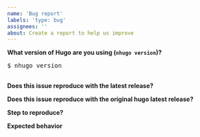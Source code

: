 ```yaml
---
name: 'Bug report'
labels: 'type: bug'
assignees: ''
about: Create a report to help us improve
---
```


<!--
If you are reporting a new issue, make sure that we do not have any duplicates already open. You can ensure this by searching the issue list for this repository. If there is a duplicate, please add a comment to the existing issue instead.

Please include as much of the information requested below as possible.

If you have an issue that can be shown visually, please provide a screenshot or GIF of the problem as well.
-->

**What version of Hugo are you using (`nhugo version`)?**

<pre>
$ nhugo version

</pre>

**Does this issue reproduce with the latest release?**

**Does this issue reproduce with the original hugo latest release?**
<!-- if yes, please go to report https://github.com/gohugoio/hugo/ instead. -->

**Step to reproduce?**
<!--
Steps to reproduce the behavior. For example:
1. Create file '...'
2. Run nhugo '....'
3. See error at '....'
-->

**Expected behavior**
<!-- A clear and concise description of what you expected to happen. -->
